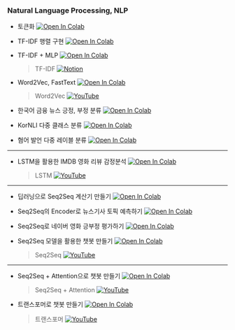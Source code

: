 ### Natural Language Processing, NLP

- 토큰화 [![Open In Colab](https://colab.research.google.com/assets/colab-badge.svg)](https://colab.research.google.com/drive/1tjWCtpym-TqQuBN43p_uxOCzu2WY9lgo?usp=sharing)

- TF-IDF 행렬 구현 [![Open In Colab](https://colab.research.google.com/assets/colab-badge.svg)](https://colab.research.google.com/drive/1U0VvJQnDF0ntUzwCJF3enlmH02oo5b1U?usp=sharing)

- TF-IDF + MLP [![Open In Colab](https://colab.research.google.com/assets/colab-badge.svg)](https://colab.research.google.com/drive/1tAyHUV_Hbh9tkkcq0BLYE00hQLM00OSr?usp=sharing)

    > TF-IDF [![Notion](https://img.shields.io/badge/Notion-000?logo=notion&logoColor=white)](https://www.notion.so/TF-IDF-Term-Frequency-Inverse-Document-Frequency-24c47a380dc880fbb697c54a18782494?source=copy_link)

- Word2Vec, FastText [![Open In Colab](https://colab.research.google.com/assets/colab-badge.svg)](https://colab.research.google.com/drive/1RRtCgmm6Dx2rpBKQmseZgtqlGLk0_EH0?usp=sharing)

    > Word2Vec [![YouTube](https://img.shields.io/badge/-YouTube-red?logo=YouTube&logoColor=white&style=flat)](https://www.youtube.com/watch?v=pC6P-rBrwms)

- 한국어 금융 뉴스 긍정, 부정 분류 [![Open In Colab](https://colab.research.google.com/assets/colab-badge.svg)](https://colab.research.google.com/drive/1rMfHgLnBZzEZCC28Khp2LOgjdlkEulY5?usp=drive_link)

- KorNLI 다중 클래스 분류 [![Open In Colab](https://colab.research.google.com/assets/colab-badge.svg)](https://colab.research.google.com/drive/1UQwI2E5r5wxj19NjftZadVqCyUKZeR-I?usp=sharing)

- 혐어 발언 다중 레이블 분류 [![Open In Colab](https://colab.research.google.com/assets/colab-badge.svg)](https://colab.research.google.com/drive/1xh1PBZIexcOb3TlucarTgk8EWVWmGtLZ?usp=sharing)

---

- LSTM을 활용한 IMDB 영화 리뷰 감정분석 [![Open In Colab](https://colab.research.google.com/assets/colab-badge.svg)](https://colab.research.google.com/drive/192aV7_Bw2FlBHsWUyNAtXfLo93EFxpxK?usp=sharing)

    > LSTM [![YouTube](https://img.shields.io/badge/-YouTube-red?logo=YouTube&logoColor=white&style=flat)](https://www.youtube.com/watch?v=HXa7Ah87_gM&t=2018s)

---

- 딥러닝으로 Seq2Seq 계산기 만들기 [![Open In Colab](https://colab.research.google.com/assets/colab-badge.svg)](https://colab.research.google.com/drive/1X1yR8y2Og-aQSICHF_ijrSohEk49aTKl?usp=sharing)

- Seq2Seq의 Encoder로 뉴스기사 토픽 예측하기 [![Open In Colab](https://colab.research.google.com/assets/colab-badge.svg)](https://colab.research.google.com/drive/1bm5p-uUbXH1vKGGQe7Aj66D_c5cqrU5a?usp=sharing)

- Seq2Seq로 네이버 영화 긍부정 평가하기 [![Open In Colab](https://colab.research.google.com/assets/colab-badge.svg)](https://colab.research.google.com/drive/1gkLrfcXZLOEM4xpImeY-MM8MdG807wl6?usp=sharing)

- Seq2Seq 모델을 활용한 챗봇 만들기 [![Open In Colab](https://colab.research.google.com/assets/colab-badge.svg)](https://colab.research.google.com/drive/1Ax4Jj0y1_6vtNbgSyYfjezm3LrmcscjM?usp=sharing)

    > Seq2Seq [![YouTube](https://img.shields.io/badge/-YouTube-red?logo=YouTube&logoColor=white&style=flat)](https://www.youtube.com/watch?v=qwfLTwesx6k&t=220s)  

---

- Seq2Seq + Attention으로 챗봇 만들기 [![Open In Colab](https://colab.research.google.com/assets/colab-badge.svg)](https://colab.research.google.com/drive/1A21byXsRLJb58yY6UBHsfjGyOrmGIxhg?usp=sharing)

     > Seq2Seq + Attention [![YouTube](https://img.shields.io/badge/-YouTube-red?logo=YouTube&logoColor=white&style=flat)](https://www.youtube.com/watch?v=cu8ysaaNAh0)

- 트랜스포머로 챗봇 만들기 [![Open In Colab](https://colab.research.google.com/assets/colab-badge.svg)](https://colab.research.google.com/drive/1SiKgvjQmZlW4cZrLoNIhyROnpfvJaaCJ?usp=sharing)

    > 트랜스포머 [![YouTube](https://img.shields.io/badge/-YouTube-red?logo=YouTube&logoColor=white&style=flat)](https://www.youtube.com/watch?v=p216tTVxues&t=1063s)